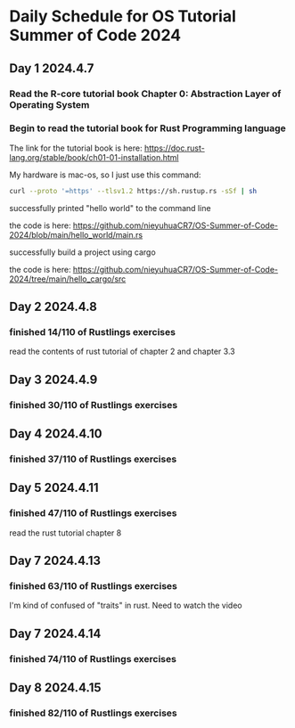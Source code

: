 # Daily Schedule for OS Tutorial Summer of Code 2024

## Day 1 2024.4.7

### Read the R-core tutorial book Chapter 0: Abstraction Layer of Operating System

### Begin to read the tutorial book for Rust Programming language

The link for the tutorial book is here: https://doc.rust-lang.org/stable/book/ch01-01-installation.html

My hardware is mac-os, so I just use this command:  

```sh
curl --proto '=https' --tlsv1.2 https://sh.rustup.rs -sSf | sh
```

successfully printed "hello world" to the command line

the code is here: https://github.com/nieyuhuaCR7/OS-Summer-of-Code-2024/blob/main/hello_world/main.rs

successfully build a project using cargo

the code is here: https://github.com/nieyuhuaCR7/OS-Summer-of-Code-2024/tree/main/hello_cargo/src

## Day 2 2024.4.8

### finished 14/110 of Rustlings exercises

read the contents of rust tutorial of chapter 2 and chapter 3.3

## Day 3 2024.4.9

### finished 30/110 of Rustlings exercises

## Day 4 2024.4.10

### finished 37/110 of Rustlings exercises

## Day 5 2024.4.11

### finished 47/110 of Rustlings exercises

read the rust tutorial chapter 8

## Day 7 2024.4.13

### finished 63/110 of Rustlings exercises

I'm kind of confused of "traits" in rust. Need to watch the video

## Day 7 2024.4.14

### finished 74/110 of Rustlings exercises

## Day 8 2024.4.15

### finished 82/110 of Rustlings exercises
